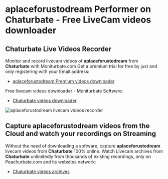 # aplaceforustodream Performer on Chaturbate - Free LiveCam videos downloader

## Chaturbate Live Videos Recorder

Monitor and record livecam videos of **aplaceforustodream** from **Chaturbate** with Moniturbate.com
Get a premium trial for free by just and only registering with your Email address:
* [aplaceforustodream Premium videos downloader](https://moniturbate.com/request-demo-licence-key.html)

Free livecam videos downloader - Moniturbate Software:
* [Chaturbate videos downloader](https://moniturbate.com/moniturbate-download-software.html)

![aplaceforustodream livecam videos recorder](https://peachurnet.com/templates/moniturbate-software.png)


## Capture aplaceforustodream videos from the Cloud and watch your recordings on Streaming

Without the need of downloading a software, capture **aplaceforustodream** livecam videos from **Chaturbate** 100% online.
Watch Livecam archives from **Chaturbate** unlimitedly from thousands of existing recordings, only on Peachurbate.com and its websites network:
* [Chaturbate videos archives](https://peachurnet.com/)